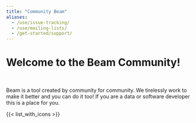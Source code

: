 ```yaml
---
title: "Community Beam"
aliases:
  - /use/issue-tracking/
  - /use/mailing-lists/
  - /get-started/support/
---
```

<!--
Licensed under the Apache License, Version 2.0 (the "License");
you may not use this file except in compliance with the License.
You may obtain a copy of the License at

http://www.apache.org/licenses/LICENSE-2.0

Unless required by applicable law or agreed to in writing, software
distributed under the License is distributed on an "AS IS" BASIS,
WITHOUT WARRANTIES OR CONDITIONS OF ANY KIND, either express or implied.
See the License for the specific language governing permissions and
limitations under the License.
-->

# Welcome to the Beam Community!
</br>

Beam is a tool created by community for community. We tirelessly work to make it better and you can do it too!
If you are a data or software developer this is a place for you.

{{< list_with_icons >}}